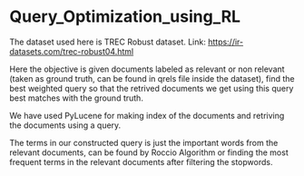# Query_Optimization_using_RL

The dataset used here is TREC Robust dataset. Link: https://ir-datasets.com/trec-robust04.html

Here the objective is given documents labeled as relevant or non relevant (taken as ground truth, can be found in qrels file inside the dataset), find the best weighted query so that the retrived documents we get using this query best matches with the ground truth.

We have used PyLucene for making index of the documents and retriving the documents using a query.

The terms in our constructed query is just the important words from the relevant documents, can be found by Roccio Algorithm or finding the most frequent terms in the relevant documents after filtering the stopwords.
